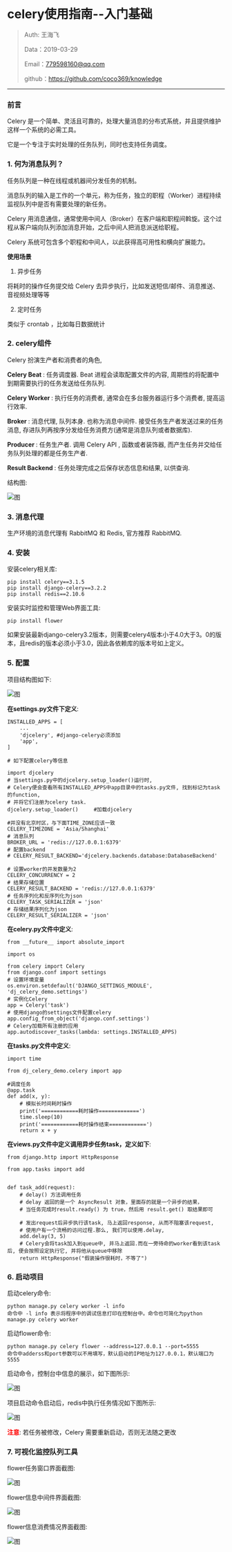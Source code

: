 
# celery使用指南--入门基础

>Auth: 王海飞
>
>Data：2019-03-29
>
>Email：779598160@qq.com
>
>github：https://github.com/coco369/knowledge

***

### 前言

Celery 是一个简单、灵活且可靠的，处理大量消息的分布式系统，并且提供维护这样一个系统的必需工具。

它是一个专注于实时处理的任务队列，同时也支持任务调度。

### 1. 何为消息队列？

任务队列是一种在线程或机器间分发任务的机制。

消息队列的输入是工作的一个单元，称为任务，独立的职程（Worker）进程持续监视队列中是否有需要处理的新任务。

Celery 用消息通信，通常使用中间人（Broker）在客户端和职程间斡旋。这个过程从客户端向队列添加消息开始，之后中间人把消息派送给职程。

Celery 系统可包含多个职程和中间人，以此获得高可用性和横向扩展能力。

<b>使用场景</b>

1. 异步任务

将耗时的操作任务提交给 Celery 去异步执行，比如发送短信/邮件、消息推送、音视频处理等等

2. 定时任务

类似于 crontab ，比如每日数据统计

### 2. celery组件

Celery 扮演生产者和消费者的角色,

<b>Celery Beat </b>: 任务调度器. Beat 进程会读取配置文件的内容, 周期性的将配置中到期需要执行的任务发送给任务队列.

<b>Celery Worker </b>: 执行任务的消费者, 通常会在多台服务器运行多个消费者, 提高运行效率.

<b>Broker </b>: 消息代理, 队列本身. 也称为消息中间件. 接受任务生产者发送过来的任务消息, 存进队列再按序分发给任务消费方(通常是消息队列或者数据库).

<b>Producer </b>: 任务生产者. 调用 Celery API , 函数或者装饰器, 而产生任务并交给任务队列处理的都是任务生产者.

<b>Result Backend </b>: 任务处理完成之后保存状态信息和结果, 以供查询.

结构图:

![图](../images/celery结构图.png)

### 3. 消息代理

生产环境的消息代理有 RabbitMQ 和 Redis, 官方推荐 RabbitMQ.

### 4. 安装

安装celery相关库:

	pip install celery==3.1.5
	pip install django-celery==3.2.2
	pip install redis==2.10.6

安装实时监控和管理Web界面工具:

	pip install flower

如果安装最新django-celery3.2版本，则需要celery4版本小于4.0大于3。0的版本，且redis的版本必须小于3.0，因此各依赖库的版本号如上定义。


### 5. 配置

项目结构图如下:

![图](../images/celery项目图.png)


<b>在settings.py文件下定义</b>:

	INSTALLED_APPS = [
		...
	    'djcelery', #django-celery必须添加
	    'app',
	]
	
	# 如下配置celery等信息

	import djcelery
	# 当settings.py中的djcelery.setup_loader()运行时,
	# Celery便会查看所有INSTALLED_APPS中app目录中的tasks.py文件, 找到标记为task的function,
	# 并将它们注册为celery task.
	djcelery.setup_loader()     #加载djcelery
	
	#并没有北京时区，与下面TIME_ZONE应该一致
	CELERY_TIMEZONE = 'Asia/Shanghai'
	# 消息队列
	BROKER_URL = 'redis://127.0.0.1:6379'
	# 配置backend
	# CELERY_RESULT_BACKEND='djcelery.backends.database:DatabaseBackend'
	
	# 设置worker的并发数量为2
	CELERY_CONCURRENCY = 2
	# 结果存储位置
	CELERY_RESULT_BACKEND = 'redis://127.0.0.1:6379'
	# 任务序列化和反序列化为json
	CELERY_TASK_SERIALIZER = 'json'
	# 存储结果序列化为json
	CELERY_RESULT_SERIALIZER = 'json'

<b>在celery.py文件中定义</b>:


	from __future__ import absolute_import
	
	import os
	
	from celery import Celery
	from django.conf import settings
	# 设置环境变量
	os.environ.setdefault('DJANGO_SETTINGS_MODULE', 'dj_celery_demo.settings')
	# 实例化Celery
	app = Celery('task')
	# 使用django的settings文件配置celery
	app.config_from_object('django.conf.settings')
	# Celery加载所有注册的应用
	app.autodiscover_tasks(lambda: settings.INSTALLED_APPS)
	
<b>在tasks.py文件中定义</b>:


	import time
	
	from dj_celery_demo.celery import app
	
	#调度任务
	@app.task
	def add(x, y):
	    # 模拟长时间耗时操作
	    print('============耗时操作=============')
	    time.sleep(10)
	    print('============耗时操作结束============')
	    return x + y

<b>在views.py文件中定义调用异步任务task，定义如下</b>:

	from django.http import HttpResponse
	
	from app.tasks import add
	
	
	def task_add(request):
	    # delay() 方法调用任务
	    # delay 返回的是一个 AsyncResult 对象，里面存的就是一个异步的结果，
	    # 当任务完成时result.ready() 为 true，然后用 result.get() 取结果即可
	
	    # 发出request后异步执行该task, 马上返回response, 从而不阻塞该request,
	    # 使用户有一个流畅的访问过程.那么, 我们可以使用.delay,
	    add.delay(3, 5)
	    # Celery会将task加入到queue中, 并马上返回.而在一旁待命的worker看到该task后, 便会按照设定执行它, 并将他从queue中移除
	    return HttpResponse("假装操作很耗时，不等了")
	
### 6. 启动项目

启动celery命令:

	python manage.py celery worker -l info
	命令中 -l info 表示将程序中的调试信息打印在控制台中。命令也可简化为python manage.py celery worker


启动flower命令:

	python manage.py celery flower --address=127.0.0.1 --port=5555 
	命令中adderss和port参数可以不用填写，默认启动的IP地址为127.0.0.1，默认端口为5555

启动命令，控制台中信息的展示，如下图所示:

![图](../images/celery启动命令控制效果图.png)

项目启动命令启动后，redis中执行任务情况如下图所示:

![图](../images/celery-redis中参数.png)

<b style="color:red;">注意</b>: 若任务被修改，Celery 需要重新启动，否则无法随之更改

### 7. 可视化监控队列工具


flower任务窗口界面截图:

![图](../images/flower_tasks.png)

flower信息中间件界面截图:

![图](../images/flower_broker.png)


flower信息消费情况界面截图:

![图](../images/flower_worker.png)
